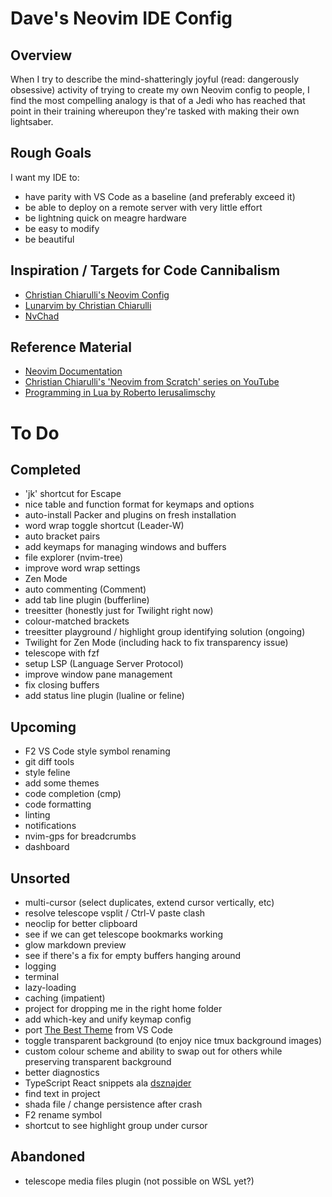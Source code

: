 # Dave's Neovim IDE Config

## Overview
When I try to describe the mind-shatteringly joyful (read: dangerously obsessive) activity of trying to create my own Neovim config to people, I find the most compelling analogy is that of a Jedi who has reached that point in their training whereupon they're tasked with making their own lightsaber.

## Rough Goals
I want my IDE to:

- have parity with VS Code as a baseline (and preferably exceed it)
- be able to deploy on a remote server with very little effort
- be lightning quick on meagre hardware
- be easy to modify
- be beautiful

## Inspiration / Targets for Code Cannibalism
- [Christian Chiarulli's Neovim Config](https://github.com/ChristianChiarulli/nvim)
- [Lunarvim by Christian Chiarulli](https://github.com/LunarVim/LunarVim)
- [NvChad](https://github.com/NvChad/NvChad)

## Reference Material
- [Neovim Documentation](https://neovim.io/doc/user/)
- [Christian Chiarulli's 'Neovim from Scratch' series on YouTube](https://youtube.com/playlist?list=PLhoH5vyxr6Qq41NFL4GvhFp-WLd5xzIzZ)
- [Programming in Lua by Roberto Ierusalimschy](https://www.lua.org/pil/contents.html)

# To Do

## Completed
- 'jk' shortcut for Escape
- nice table and function format for keymaps and options
- auto-install Packer and plugins on fresh installation
- word wrap toggle shortcut (Leader-W)
- auto bracket pairs
- add keymaps for managing windows and buffers
- file explorer (nvim-tree)
- improve word wrap settings
- Zen Mode
- auto commenting (Comment)
- add tab line plugin (bufferline)
- treesitter (honestly just for Twilight right now)
- colour-matched brackets
- treesitter playground / highlight group identifying solution (ongoing)
- Twilight for Zen Mode (including hack to fix transparency issue)
- telescope with fzf
- setup LSP (Language Server Protocol)
- improve window pane management
- fix closing buffers
- add status line plugin (lualine or feline)

## Upcoming
- F2 VS Code style symbol renaming
- git diff tools
- style feline
- add some themes
- code completion (cmp)
- code formatting
- linting
- notifications
- nvim-gps for breadcrumbs
- dashboard

## Unsorted
- multi-cursor (select duplicates, extend cursor vertically, etc)
- resolve telescope vsplit / Ctrl-V paste clash
- neoclip for better clipboard
- see if we can get telescope bookmarks working
- glow markdown preview
- see if there's a fix for empty buffers hanging around
- logging
- terminal
- lazy-loading
- caching (impatient)
- project for dropping me in the right home folder
- add which-key and unify keymap config
- port [The Best Theme](https://github.com/jankohlbach/the-best-theme) from VS Code
- toggle transparent background (to enjoy nice tmux background images)
- custom colour scheme and ability to swap out for others while preserving transparent background
- better diagnostics
- TypeScript React snippets ala [dsznajder](https://marketplace.visualstudio.com/items?itemName=dsznajder.es7-react-js-snippets)
- find text in project
- shada file / change persistence after crash
- F2 rename symbol
- shortcut to see highlight group under cursor

## Abandoned
- telescope media files plugin (not possible on WSL yet?)
